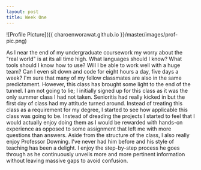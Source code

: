```yaml
---
layout: post
title: Week One
---
```


![Profile Picture]({{ charoenworawat.github.io }}/master/images/prof-pic.png)

As I near the end of my undergraduate coursework my worry about the "real world" is at its all time high.  What languages should I know?  What tools should I know how to use?  Will I be able to work well with a huge team?  Can I even sit down and code for eight hours a day, five days a week?  I'm sure that many of my fellow classmates are also in the same predictament.  However, this class has brought some light to the end of the tunnel. I am not going to lie; I initially signed up for this class as it was the only summer class I had not taken.  Senioritis had really kicked in but the first day of class had my attitude turned around.  Instead of treating this class as a requirement for my degree, I started to see how applicable this class was going to be.  Instead of dreading the projects I started to feel that I would actually enjoy doing them as I would be rewarded with hands-on experience as opposed to some assignment that left me with more questions than answers.  Aside from the structure of the class, I also really enjoy Professor Downing.  I've never had him before and his style of teaching has been a delight.  I enjoy the step-by-step process he goes through as he continuously unveils more and more pertinent information without leaving massive gaps to avoid confusion.

